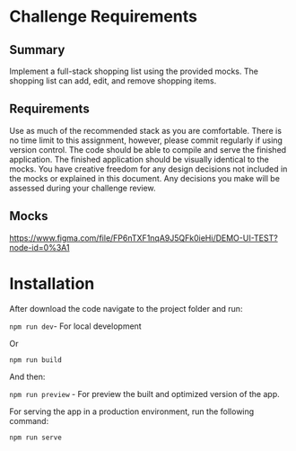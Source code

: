 # Challenge Requirements

## Summary

Implement a full-stack shopping list using the provided mocks. The shopping list can add, edit,
and remove shopping items.

## Requirements

Use as much of the recommended stack as you are comfortable. There is no time limit to this
assignment, however, please commit regularly if using version control. The code should be able
to compile and serve the finished application. The finished application should be visually
identical to the mocks.
You have creative freedom for any design decisions not included in the mocks or explained in
this document. Any decisions you make will be assessed during your challenge review.

## Mocks

https://www.figma.com/file/FP6nTXF1nqA9J5QFk0ieHi/DEMO-UI-TEST?node-id=0%3A1

# Installation

After download the code navigate to the project folder and run:

`npm run dev`- For local development

Or

`npm run build`

And then:

`npm run preview` - For preview the built and optimized version of the app.

For serving the app in a production environment, run the following command:

`npm run serve`
